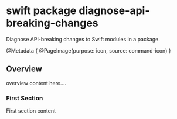 # swift package diagnose-api-breaking-changes

Diagnose API-breaking changes to Swift modules in a package.

@Metadata {
    @PageImage(purpose: icon, source: command-icon)
}

## Overview

overview content here....

### First Section

First section content
